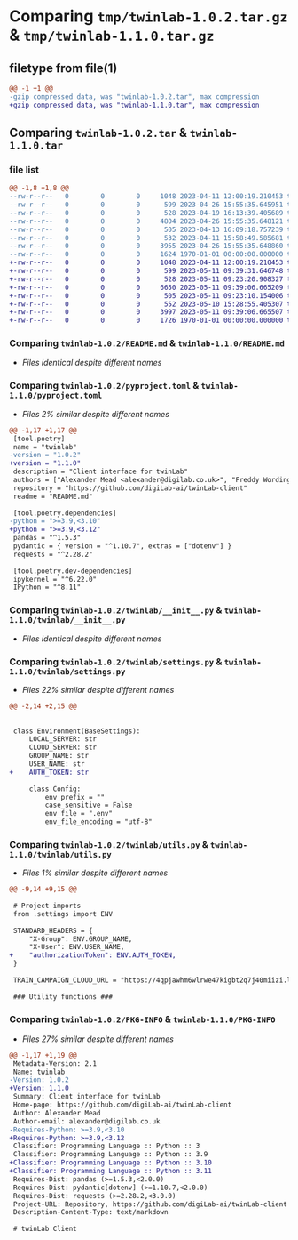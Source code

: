 # Comparing `tmp/twinlab-1.0.2.tar.gz` & `tmp/twinlab-1.1.0.tar.gz`

## filetype from file(1)

```diff
@@ -1 +1 @@
-gzip compressed data, was "twinlab-1.0.2.tar", max compression
+gzip compressed data, was "twinlab-1.1.0.tar", max compression
```

## Comparing `twinlab-1.0.2.tar` & `twinlab-1.1.0.tar`

### file list

```diff
@@ -1,8 +1,8 @@
--rw-r--r--   0        0        0     1048 2023-04-11 12:00:19.210453 twinlab-1.0.2/README.md
--rw-r--r--   0        0        0      599 2023-04-26 15:55:35.645951 twinlab-1.0.2/pyproject.toml
--rw-r--r--   0        0        0      528 2023-04-19 16:13:39.405689 twinlab-1.0.2/twinlab/__init__.py
--rw-r--r--   0        0        0     4804 2023-04-26 15:55:35.648121 twinlab-1.0.2/twinlab/client.py
--rw-r--r--   0        0        0      505 2023-04-13 16:09:18.757239 twinlab-1.0.2/twinlab/plotting.py
--rw-r--r--   0        0        0      532 2023-04-11 15:58:49.585681 twinlab-1.0.2/twinlab/settings.py
--rw-r--r--   0        0        0     3955 2023-04-26 15:55:35.648860 twinlab-1.0.2/twinlab/utils.py
--rw-r--r--   0        0        0     1624 1970-01-01 00:00:00.000000 twinlab-1.0.2/PKG-INFO
+-rw-r--r--   0        0        0     1048 2023-04-11 12:00:19.210453 twinlab-1.1.0/README.md
+-rw-r--r--   0        0        0      599 2023-05-11 09:39:31.646748 twinlab-1.1.0/pyproject.toml
+-rw-r--r--   0        0        0      528 2023-05-11 09:23:20.908327 twinlab-1.1.0/twinlab/__init__.py
+-rw-r--r--   0        0        0     6650 2023-05-11 09:39:06.665209 twinlab-1.1.0/twinlab/client.py
+-rw-r--r--   0        0        0      505 2023-05-11 09:23:10.154006 twinlab-1.1.0/twinlab/plotting.py
+-rw-r--r--   0        0        0      552 2023-05-10 15:28:55.405307 twinlab-1.1.0/twinlab/settings.py
+-rw-r--r--   0        0        0     3997 2023-05-11 09:39:06.665507 twinlab-1.1.0/twinlab/utils.py
+-rw-r--r--   0        0        0     1726 1970-01-01 00:00:00.000000 twinlab-1.1.0/PKG-INFO
```

### Comparing `twinlab-1.0.2/README.md` & `twinlab-1.1.0/README.md`

 * *Files identical despite different names*

### Comparing `twinlab-1.0.2/pyproject.toml` & `twinlab-1.1.0/pyproject.toml`

 * *Files 2% similar despite different names*

```diff
@@ -1,17 +1,17 @@
 [tool.poetry]
 name = "twinlab"
-version = "1.0.2"
+version = "1.1.0"
 description = "Client interface for twinLab"
 authors = ["Alexander Mead <alexander@digilab.co.uk>", "Freddy Wordingham <freddy@digilab.co.uk>"]
 repository = "https://github.com/digiLab-ai/twinLab-client"
 readme = "README.md"
 
 [tool.poetry.dependencies]
-python = ">=3.9,<3.10"
+python = ">=3.9,<3.12"
 pandas = "^1.5.3"
 pydantic = { version = "^1.10.7", extras = ["dotenv"] }
 requests = "^2.28.2"
 
 [tool.poetry.dev-dependencies]
 ipykernel = "^6.22.0"
 IPython = "^8.11"
```

### Comparing `twinlab-1.0.2/twinlab/__init__.py` & `twinlab-1.1.0/twinlab/__init__.py`

 * *Files identical despite different names*

### Comparing `twinlab-1.0.2/twinlab/settings.py` & `twinlab-1.1.0/twinlab/settings.py`

 * *Files 22% similar despite different names*

```diff
@@ -2,14 +2,15 @@
 
 
 class Environment(BaseSettings):
     LOCAL_SERVER: str
     CLOUD_SERVER: str
     GROUP_NAME: str
     USER_NAME: str
+    AUTH_TOKEN: str
 
     class Config:
         env_prefix = ""
         case_sensitive = False
         env_file = ".env"
         env_file_encoding = "utf-8"
```

### Comparing `twinlab-1.0.2/twinlab/utils.py` & `twinlab-1.1.0/twinlab/utils.py`

 * *Files 1% similar despite different names*

```diff
@@ -9,14 +9,15 @@
 
 # Project imports
 from .settings import ENV
 
 STANDARD_HEADERS = {
     "X-Group": ENV.GROUP_NAME,
     "X-User": ENV.USER_NAME,
+    "authorizationToken": ENV.AUTH_TOKEN,
 }
 
 TRAIN_CAMPAIGN_CLOUD_URL = "https://4qpjawhm6wlrwe47kigbt2q7j40miizi.lambda-url.eu-west-2.on.aws/"
 
 ### Utility functions ###
```

### Comparing `twinlab-1.0.2/PKG-INFO` & `twinlab-1.1.0/PKG-INFO`

 * *Files 27% similar despite different names*

```diff
@@ -1,17 +1,19 @@
 Metadata-Version: 2.1
 Name: twinlab
-Version: 1.0.2
+Version: 1.1.0
 Summary: Client interface for twinLab
 Home-page: https://github.com/digiLab-ai/twinLab-client
 Author: Alexander Mead
 Author-email: alexander@digilab.co.uk
-Requires-Python: >=3.9,<3.10
+Requires-Python: >=3.9,<3.12
 Classifier: Programming Language :: Python :: 3
 Classifier: Programming Language :: Python :: 3.9
+Classifier: Programming Language :: Python :: 3.10
+Classifier: Programming Language :: Python :: 3.11
 Requires-Dist: pandas (>=1.5.3,<2.0.0)
 Requires-Dist: pydantic[dotenv] (>=1.10.7,<2.0.0)
 Requires-Dist: requests (>=2.28.2,<3.0.0)
 Project-URL: Repository, https://github.com/digiLab-ai/twinLab-client
 Description-Content-Type: text/markdown
 
 # twinLab Client
```

